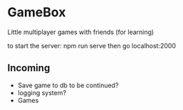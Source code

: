 # GameBox
Little multiplayer games with friends (for learning)


to start the server:
npm run serve
then go localhost:2000


## Incoming
- Save game to db to be continued?
- logging system?
- Games
